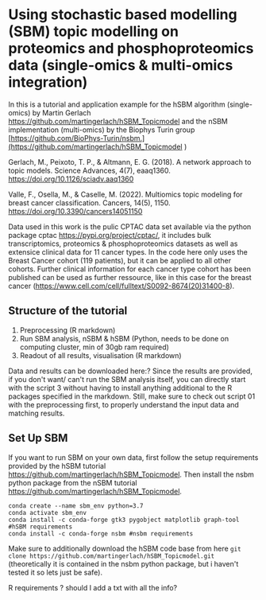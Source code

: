 # Using stochastic based modelling (SBM) topic modelling on proteomics and phosphoproteomics data (single-omics & multi-omics integration)

In this is a tutorial and application example for the hSBM algorithm (single-omics) by Martin Gerlach 
https://github.com/martingerlach/hSBM_Topicmodel 
and the nSBM implementation (multi-omics) by the Biophys Turin group 
[https://github.com/BioPhys-Turin/nsbm.](https://github.com/martingerlach/hSBM_Topicmodel )


Gerlach, M., Peixoto, T. P., & Altmann, E. G. (2018). A network approach to topic models. Science Advances, 4(7), eaaq1360. https://doi.org/10.1126/sciadv.aaq1360

Valle, F., Osella, M., & Caselle, M. (2022). Multiomics topic modeling for breast cancer classification. Cancers, 14(5), 1150. https://doi.org/10.3390/cancers14051150

Data used in this work is the pulic CPTAC data set available via the python package cptac https://pypi.org/project/cptac/, it includes bulk transcriptomics,
proteomics & phosphoproteomics datasets as well as extensice clinical data for 11 cancer types. In the code here only uses the Breast Cancer cohort 
(119 patients), but it can be applied to all other cohorts. Further clinical information for each cancer type cohort has been published can be used as further ressource, 
like in this case for the breast cancer (https://www.cell.com/cell/fulltext/S0092-8674(20)31400-8).

## Structure of the tutorial

1. Preprocessing (R markdown)
2. Run SBM analysis, nSBM & hSBM (Python, needs to be done on computing cluster, min of 30gb ram required)
3. Readout of all results, visualisation (R markdown)


Data and results can be downloaded here:?
Since the results are provided, if you don't want/ can't run the SBM analysis itself, you can directly start with the script 3 without having to install anything additional to the R packages specified in the markdown.
Still, make sure to check out script 01 with the preprocessing first, to properly understand the input data and matching results.

## Set Up SBM

If you want to run SBM on your own data, first follow the setup requirements provided by the hSBM tutorial https://github.com/martingerlach/hSBM_Topicmodel. 
Then install the nsbm python package from the nSBM tutorial https://github.com/martingerlach/hSBM_Topicmodel. 

```
conda create --name sbm_env python=3.7
conda activate sbm_env
conda install -c conda-forge gtk3 pygobject matplotlib graph-tool #hSBM requirements
conda install -c conda-forge nsbm #nsbm requirements

```

Make sure to additionally download the hSBM code base from here `git clone https://github.com/martingerlach/hSBM_Topicmodel.git` 
(theoretically it is contained in the nsbm python package, but i haven't tested it so lets just be safe). 

R requirements ? should I add a txt with all the info?







```

